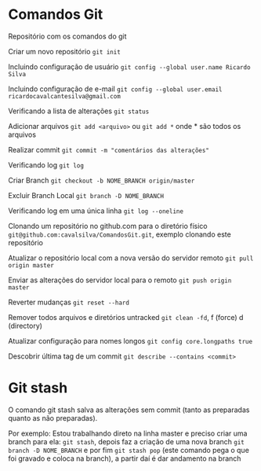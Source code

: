 # Comandos Git
Repositório com os comandos do git

Criar um novo repositório `git init`

Incluindo configuração de usuário `git config --global user.name Ricardo Silva`

Incluindo configuração de e-mail `git config --global user.email ricardocavalcantesilva@gmail.com`

Verificando a lista de alterações `git status`

Adicionar arquivos `git add <arquivo>` ou `git add *` onde * são todos os arquivos

Realizar commit `git commit -m "comentários das alterações"`

Verificando log `git log`

Criar Branch `git checkout -b NOME_BRANCH origin/master`

Excluir Branch Local `git branch -D NOME_BRANCH`

Verificando log em uma única linha `git log --oneline`

Clonando um repositório no github.com para o diretório físico `git@github.com:cavalsilva/ComandosGit.git`, exemplo clonando este repositório

Atualizar o repositório local com a nova versão do servidor remoto `git pull origin master`

Enviar as alterações do servidor local para o remoto `git push origin master`

Reverter mudanças `git reset --hard`

Remover todos arquivos e diretórios untracked `git clean -fd`, f (force) d (directory)

Atualizar configuração para nomes longos `git config core.longpaths true`

Descobrir última tag de um commit `git describe --contains <commit>`

# Git stash
O comando git stash salva as alterações sem commit (tanto as preparadas quanto as não preparadas). 

Por exemplo: Estou trabalhando direto na linha master e preciso criar uma branch para ela: `git stash`, depois faz a criação de uma nova branch `git branch -D NOME_BRANCH` e por fim `git stash pop` (este comando pega o que foi gravado e coloca na branch), a partir daí é dar andamento na branch

